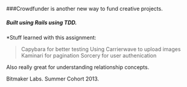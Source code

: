 ###Crowdfunder is another new way to fund creative projects.

##### Built using Rails using TDD. 

*Stuff learned with this assignment:

>Capybara for better testing
>Using Carrierwave to upload images
>Kaminari for pagination
>Sorcery for user authenication

Also really great for understanding relationship concepts.

Bitmaker Labs. Summer Cohort 2013. 